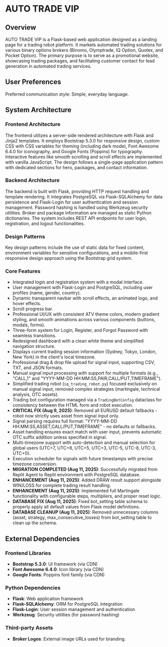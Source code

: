 # AUTO TRADE VIP

## Overview
AUTO TRADE VIP is a Flask-based web application designed as a landing page for a trading robot platform. It markets automated trading solutions for various binary options brokers (Binomo, Olymptrade, IQ Option, Quotex, and Pocket Option). The primary purpose is to serve as a promotional website, showcasing trading packages, and facilitating customer contact for lead generation in automated trading services.

## User Preferences
Preferred communication style: Simple, everyday language.

## System Architecture

### Frontend Architecture
The frontend utilizes a server-side rendered architecture with Flask and Jinja2 templates. It employs Bootstrap 5.3.0 for responsive design, custom CSS with CSS variables for theming (including dark mode), Font Awesome 6.4.0 for iconography, and Google Fonts (Poppins) for typography. Interactive features like smooth scrolling and scroll effects are implemented with vanilla JavaScript. The design follows a single-page application pattern with dedicated sections for hero, packages, and contact information.

### Backend Architecture
The backend is built with Flask, providing HTTP request handling and template rendering. It integrates PostgreSQL via Flask-SQLAlchemy for data persistence and Flask-Login for user authentication and session management. Password hashing is handled using Werkzeug security utilities. Broker and package information are managed as static Python dictionaries. The system includes REST API endpoints for user login, registration, and logout functionalities.

### Design Patterns
Key design patterns include the use of static data for fixed content, environment variables for sensitive configurations, and a mobile-first responsive design approach using the Bootstrap grid system.

### Core Features
- Integrated login and registration system with a modal interface.
- User management with Flask-Login and PostgreSQL, including user profiles (name, gender, country).
- Dynamic transparent navbar with scroll effects, an animated logo, and hover effects.
- Scroll progress bar.
- Professional UI/UX with consistent ATV theme colors, modern gradient styling, and smooth animations across various components (buttons, modals, forms).
- Three-form system for Login, Register, and Forgot Password with seamless transitions.
- Redesigned dashboard with a clean white theme and simplified navigation structure.
- Displays current trading session information (Sydney, Tokyo, London, New York) in the client's local timezone.
- Professional drag & drop file upload for signal input, supporting CSV, TXT, and JSON formats.
- Manual signal input processing with support for multiple formats (e.g., "CALL,1" and "YYYY-MM-DD HH:MM:SS,PAIR,CALL/PUT,TIMEFRAME").
- Simplified trading robot (`iq_trading_robot.py`) focused exclusively on manual signal input, removed complex strategies (martingale, technical analysis, OTC assets).
- Trading bot configuration managed via a `TradingBotConfig` dataclass for consistency between the HTML form and robot execution.
- **CRITICAL FIX (Aug 9, 2025)**: Removed all EURUSD default fallbacks - robot now strictly uses asset from signal input only.
- Signal parsing requires full format: "YYYY-MM-DD HH:MM:SS,ASSET,CALL/PUT,TIMEFRAME" - no defaults or fallbacks.
- Asset handling ensures exact match with user input, prevents automatic OTC suffix addition unless specified in signal.
- Multi-timezone support with auto-detection and manual selection for global users (UTC+7, UTC+8, UTC+5, UTC+3, UTC-5, UTC-8, UTC-3, UTC+0).
- Execution scheduler for signals with future timestamps with precise timezone conversion.
- **MIGRATION COMPLETED (Aug 11, 2025)**: Successfully migrated from Replit Agent to Replit environment with PostgreSQL database.
- **ENHANCEMENT (Aug 11, 2025)**: Added DRAW result support alongside WIN/LOSS for complete trading result handling.
- **ENHANCEMENT (Aug 11, 2025)**: Implemented full Martingale functionality with configurable steps, multipliers, and proper reset logic.
- **DATABASE FIX (Aug 11, 2025)**: Fixed bot_setting table schema to properly apply all default values from Flask model definitions.
- **DATABASE CLEANUP (Aug 11, 2025)**: Removed unnecessary columns (asset, strategy, max_consecutive_losses) from bot_setting table to clean up the schema.

## External Dependencies

### Frontend Libraries
- **Bootstrap 5.3.0**: UI framework (via CDN)
- **Font Awesome 6.4.0**: Icon library (via CDN)
- **Google Fonts**: Poppins font family (via CDN)

### Python Dependencies
- **Flask**: Web application framework
- **Flask-SQLAlchemy**: ORM for PostgreSQL integration
- **Flask-Login**: User session management and authentication
- **Werkzeug**: Security utilities (for password hashing)

### Third-party Assets
- **Broker Logos**: External image URLs used for branding.